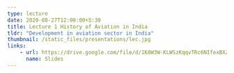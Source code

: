 ```yaml
---
type: lecture
date: 2020-08-27T12:00:00+5:30
title: Lecture 1 History of Aviation in India
tldr: "Development in aviation sector in India"
thumbnail: /static_files/presentations/lec.jpg
links: 
    - url: https://drive.google.com/file/d/1K8W3W-KLWSzKqqvTRc6NIfexBXZcpuCh/view?usp=sharing
      name: Slides
---
```

